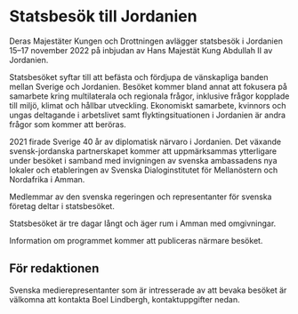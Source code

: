 # Statsbesök till Jordanien

Deras Majestäter Kungen och Drottningen avlägger statsbesök i Jordanien 15–17 november 2022 på inbjudan av Hans Majestät Kung Abdullah II av Jordanien.

Statsbesöket syftar till att befästa och fördjupa de vänskapliga banden mellan Sverige och Jordanien. Besöket kommer bland annat att fokusera på samarbete kring multilaterala och regionala frågor, inklusive frågor kopplade till miljö, klimat och hållbar utveckling. Ekonomiskt samarbete, kvinnors och ungas deltagande i arbetslivet samt flyktingsituationen i Jordanien är andra frågor som kommer att beröras.

2021 firade Sverige 40 år av diplomatisk närvaro i Jordanien. Det växande svensk-jordanska partnerskapet kommer att uppmärksammas ytterligare under besöket i samband med invigningen av svenska ambassadens nya lokaler och etableringen av Svenska Dialoginstitutet för Mellanöstern och Nordafrika i Amman.

Medlemmar av den svenska regeringen och representanter för svenska företag deltar i statsbesöket.

Statsbesöket är tre dagar långt och äger rum i Amman med omgivningar.

Information om programmet kommer att publiceras närmare besöket.

## För redaktionen

Svenska medierepresentanter som är intresserade av att bevaka besöket är välkomna att kontakta Boel Lindbergh, kontaktuppgifter nedan.
